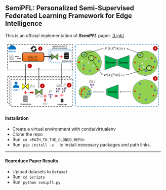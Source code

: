 ## SemiPFL: Personalized Semi-Supervised Federated Learning Framework for Edge Intelligence
This is an official implementation of ***SemiPFL*** paper. [[Link]](https://arxiv.org/abs/2203.08176)

![](sys_model.png)

#### Installation
- Create a virtual environment with conda/virtualenv
- Clone the repo
- Run: ```cd <PATH_TO_THE_CLONED_REPO>```
- Run: ```pip install -e .``` to install necessary packages and path links.

---------

#### Reproduce Paper Results
- Upload datasets to ```Dataset```
- Run: ```cd Scripts```
- Run: ```python semipfl.py```
